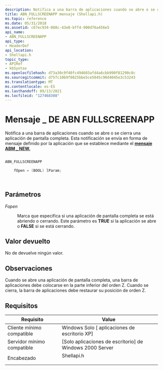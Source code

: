 ```yaml
---
description: Notifica a una barra de aplicaciones cuando se abre o se cierra una aplicación de pantalla completa. Esta notificación se envía en forma de mensaje definido por la aplicación que se establece mediante el mensaje ABM \_ NEW.
title: ABN_FULLSCREENAPP mensaje (Shellapi.h)
ms.topic: reference
ms.date: 05/31/2018
ms.assetid: c67ec934-088c-43e0-bff4-900d76a456e5
api_name:
- ABN_FULLSCREENAPP
api_type:
- HeaderDef
api_location:
- Shellapi.h
topic_type:
- APIRef
- kbSyntax
ms.openlocfilehash: d73a30c9f40fc494603afd4a6cbb990f81290c8c
ms.sourcegitcommit: d75fc10b9f0825bbe5ce5045c90d4045e3c53243
ms.translationtype: MT
ms.contentlocale: es-ES
ms.lasthandoff: 09/13/2021
ms.locfileid: "127468308"
---
```

# <a name="abn_fullscreenapp-message"></a>Mensaje \_ DE ABN FULLSCREENAPP

Notifica a una barra de aplicaciones cuando se abre o se cierra una aplicación de pantalla completa. Esta notificación se envía en forma de mensaje definido por la aplicación que se establece mediante el [**mensaje ABM \_ NEW.**](abm-new.md)


```C++

ABN_FULLSCREENAPP 

    fOpen = (BOOL) lParam; 

            
```



## <a name="parameters"></a>Parámetros

<dl> <dt>

*Fopen* 
</dt> <dd>

Marca que especifica si una aplicación de pantalla completa se está abriendo o cerrando. Este parámetro es **TRUE** si la aplicación se abre o **FALSE** si se está cerrando.

</dd> </dl>

## <a name="return-value"></a>Valor devuelto

No de devuelve ningún valor.

## <a name="remarks"></a>Observaciones

Cuando se abre una aplicación de pantalla completa, una barra de aplicaciones debe colocarse en la parte inferior del orden Z. Cuando se cierra, la barra de aplicaciones debe restaurar su posición de orden Z.

## <a name="requirements"></a>Requisitos



| Requisito | Value |
|-------------------------------------|---------------------------------------------------------------------------------------|
| Cliente mínimo compatible<br/> | Windows Solo \[ aplicaciones de escritorio XP\]<br/>                                           |
| Servidor mínimo compatible<br/> | \[Solo aplicaciones de escritorio\] de Windows 2000 Server<br/>                                  |
| Encabezado<br/>                   | <dl> <dt>Shellapi.h</dt> </dl> |



 

 




